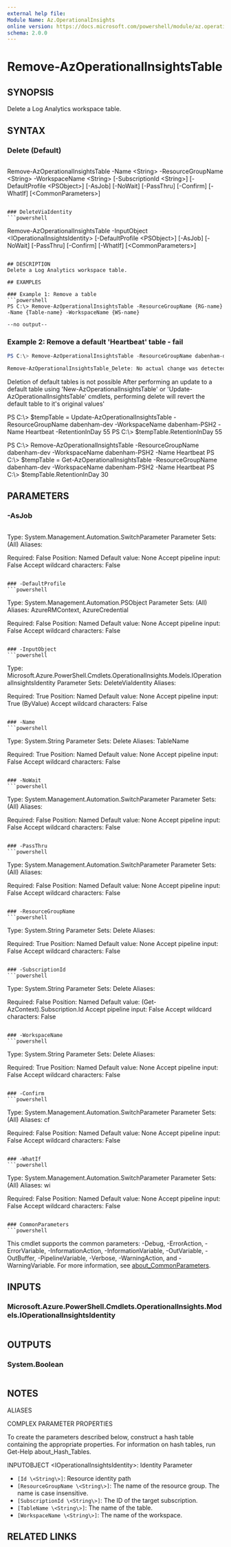 ```yaml
---
external help file:
Module Name: Az.OperationalInsights
online version: https://docs.microsoft.com/powershell/module/az.operationalinsights/remove-azoperationalinsightstable
schema: 2.0.0
---
```


# Remove-AzOperationalInsightsTable

## SYNOPSIS
Delete a Log Analytics workspace table.

## SYNTAX

### Delete (Default)
```powershell

```

Remove-AzOperationalInsightsTable -Name \<String\> -ResourceGroupName \<String\> -WorkspaceName \<String\>
 [-SubscriptionId \<String\>] [-DefaultProfile \<PSObject\>] [-AsJob] [-NoWait] [-PassThru] [-Confirm] [-WhatIf]
 [\<CommonParameters\>]
```

### DeleteViaIdentity
```powershell

```

Remove-AzOperationalInsightsTable -InputObject \<IOperationalInsightsIdentity\> [-DefaultProfile \<PSObject\>]
 [-AsJob] [-NoWait] [-PassThru] [-Confirm] [-WhatIf] [\<CommonParameters\>]
```

## DESCRIPTION
Delete a Log Analytics workspace table.

## EXAMPLES

### Example 1: Remove a table
```powershell
PS C:\> Remove-AzOperationalInsightsTable -ResourceGroupName {RG-name} -Name {Table-name} -WorkspaceName {WS-name}

--no output--
```



### Example 2: Remove a default 'Heartbeat' table - fail
```powershell
PS C:\> Remove-AzOperationalInsightsTable -ResourceGroupName dabenham-dev -Name Heartbeat -WorkspaceName dabenham-PSH2

Remove-AzOperationalInsightsTable_Delete: No actual change was detected, for table - Heartbeat, both schema and metadata information modifications seems to be missing.
```

Deletion of default tables is not possible
After performing an update to a default table using 'New-AzOperationalInsightsTable' or 'Update-AzOperationalInsightsTable' cmdlets, performing delete will revert the default table to it's original values'

PS C:\\> $tempTable = Update-AzOperationalInsightsTable -ResourceGroupName dabenham-dev -WorkspaceName dabenham-PSH2 -Name Heartbeat -RetentionInDay 55
PS C:\\> $tempTable.RetentionInDay
55

PS C:\\> Remove-AzOperationalInsightsTable -ResourceGroupName dabenham-dev -WorkspaceName dabenham-PSH2 -Name Heartbeat
PS C:\\> $tempTable = Get-AzOperationalInsightsTable -ResourceGroupName dabenham-dev -WorkspaceName dabenham-PSH2 -Name Heartbeat
PS C:\\> $tempTable.RetentionInDay
30
## PARAMETERS

### -AsJob
```powershell

```

Type: System.Management.Automation.SwitchParameter
Parameter Sets: (All)
Aliases:

Required: False
Position: Named
Default value: None
Accept pipeline input: False
Accept wildcard characters: False
```

### -DefaultProfile
```powershell

```

Type: System.Management.Automation.PSObject
Parameter Sets: (All)
Aliases: AzureRMContext, AzureCredential

Required: False
Position: Named
Default value: None
Accept pipeline input: False
Accept wildcard characters: False
```

### -InputObject
```powershell

```

Type: Microsoft.Azure.PowerShell.Cmdlets.OperationalInsights.Models.IOperationalInsightsIdentity
Parameter Sets: DeleteViaIdentity
Aliases:

Required: True
Position: Named
Default value: None
Accept pipeline input: True (ByValue)
Accept wildcard characters: False
```

### -Name
```powershell

```

Type: System.String
Parameter Sets: Delete
Aliases: TableName

Required: True
Position: Named
Default value: None
Accept pipeline input: False
Accept wildcard characters: False
```

### -NoWait
```powershell

```

Type: System.Management.Automation.SwitchParameter
Parameter Sets: (All)
Aliases:

Required: False
Position: Named
Default value: None
Accept pipeline input: False
Accept wildcard characters: False
```

### -PassThru
```powershell

```

Type: System.Management.Automation.SwitchParameter
Parameter Sets: (All)
Aliases:

Required: False
Position: Named
Default value: None
Accept pipeline input: False
Accept wildcard characters: False
```

### -ResourceGroupName
```powershell

```

Type: System.String
Parameter Sets: Delete
Aliases:

Required: True
Position: Named
Default value: None
Accept pipeline input: False
Accept wildcard characters: False
```

### -SubscriptionId
```powershell

```

Type: System.String
Parameter Sets: Delete
Aliases:

Required: False
Position: Named
Default value: (Get-AzContext).Subscription.Id
Accept pipeline input: False
Accept wildcard characters: False
```

### -WorkspaceName
```powershell

```

Type: System.String
Parameter Sets: Delete
Aliases:

Required: True
Position: Named
Default value: None
Accept pipeline input: False
Accept wildcard characters: False
```

### -Confirm
```powershell

```

Type: System.Management.Automation.SwitchParameter
Parameter Sets: (All)
Aliases: cf

Required: False
Position: Named
Default value: None
Accept pipeline input: False
Accept wildcard characters: False
```

### -WhatIf
```powershell

```

Type: System.Management.Automation.SwitchParameter
Parameter Sets: (All)
Aliases: wi

Required: False
Position: Named
Default value: None
Accept pipeline input: False
Accept wildcard characters: False
```

### CommonParameters
```powershell

```

This cmdlet supports the common parameters: -Debug, -ErrorAction, -ErrorVariable, -InformationAction, -InformationVariable, -OutVariable, -OutBuffer, -PipelineVariable, -Verbose, -WarningAction, and -WarningVariable.
For more information, see [about_CommonParameters](http://go.microsoft.com/fwlink/?LinkID=113216).

## INPUTS

### Microsoft.Azure.PowerShell.Cmdlets.OperationalInsights.Models.IOperationalInsightsIdentity
```powershell

```

## OUTPUTS

### System.Boolean
```powershell

```

## NOTES

ALIASES

COMPLEX PARAMETER PROPERTIES

To create the parameters described below, construct a hash table containing the appropriate properties.
For information on hash tables, run Get-Help about_Hash_Tables.


INPUTOBJECT \<IOperationalInsightsIdentity\>: Identity Parameter
  - `[Id \<String\>]`: Resource identity path
  - `[ResourceGroupName \<String\>]`: The name of the resource group.
The name is case insensitive.
  - `[SubscriptionId \<String\>]`: The ID of the target subscription.
  - `[TableName \<String\>]`: The name of the table.
  - `[WorkspaceName \<String\>]`: The name of the workspace.

## RELATED LINKS

